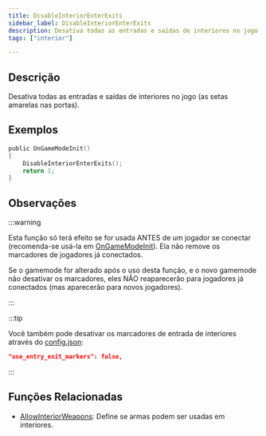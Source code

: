 ```yaml
---
title: DisableInteriorEnterExits
sidebar_label: DisableInteriorEnterExits
description: Desativa todas as entradas e saídas de interiores no jogo (as setas amarelas nas portas).
tags: ["interior"]

---
```


## Descrição

Desativa todas as entradas e saídas de interiores no jogo (as setas amarelas nas portas).

## Exemplos

```c  
public OnGameModeInit()  
{  
    DisableInteriorEnterExits();  
    return 1;  
}  
```  

## Observações

:::warning

Esta função só terá efeito se for usada ANTES de um jogador se conectar (recomenda-se usá-la em [OnGameModeInit](../callbacks/OnGameModeInit)). Ela não remove os marcadores de jogadores já conectados.

Se o gamemode for alterado após o uso desta função, e o novo gamemode não desativar os marcadores, eles NÃO reaparecerão para jogadores já conectados (mas aparecerão para novos jogadores).

:::

:::tip

Você também pode desativar os marcadores de entrada de interiores através do [config.json](../../server/config.json):

```json  
"use_entry_exit_markers": false,  
```  

:::

## Funções Relacionadas

- [AllowInteriorWeapons](AllowInteriorWeapons): Define se armas podem ser usadas em interiores.